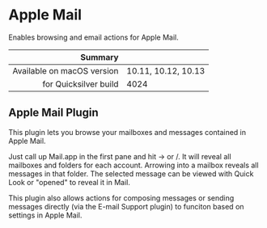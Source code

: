 # Apple Mail

Enables browsing and email actions for Apple Mail.

 Summary                    | &nbsp; 
---------------------------:|:--------------------
 Available on macOS version | 10.11, 10.12, 10.13
      for Quicksilver build | 4024


## Apple Mail Plugin

This plugin lets you browse your mailboxes and messages contained in Apple
Mail.

Just call up Mail.app in the first pane and hit → or /. It will reveal all
mailboxes and folders for each account. Arrowing into a mailbox reveals all
messages in that folder. The selected message can be viewed with Quick Look or
"opened" to reveal it in Mail.

This plugin also allows actions for composing messages or sending messages
directly (via the E-mail Support plugin) to funciton based on settings in
Apple Mail.